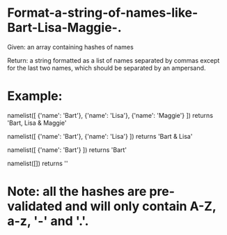 # Format-a-string-of-names-like-Bart-Lisa-Maggie-.
Given: an array containing hashes of names

Return: a string formatted as a list of names separated by commas except for the last two names, which should be separated by an ampersand.

# Example:
namelist([ {'name': 'Bart'}, {'name': 'Lisa'}, {'name': 'Maggie'} ])
returns 'Bart, Lisa & Maggie'

namelist([ {'name': 'Bart'}, {'name': 'Lisa'} ])
returns 'Bart & Lisa'

namelist([ {'name': 'Bart'} ])
returns 'Bart'

namelist([])
returns ''

# Note: all the hashes are pre-validated and will only contain A-Z, a-z, '-' and '.'.
